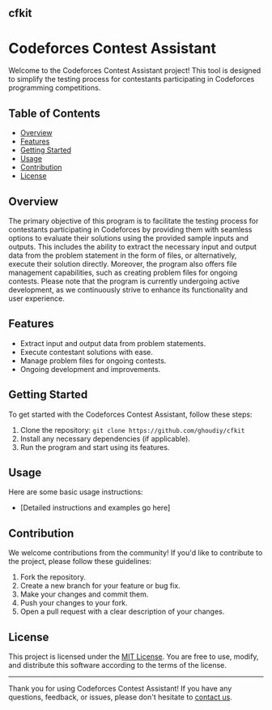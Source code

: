 ## cfkit
# Codeforces Contest Assistant

Welcome to the Codeforces Contest Assistant project! This tool is designed to simplify the testing process for contestants participating in Codeforces programming competitions.

## Table of Contents

- [Overview](#overview)
- [Features](#features)
- [Getting Started](#getting-started)
- [Usage](#usage)
- [Contribution](#contribution)
- [License](#license)

## Overview

The primary objective of this program is to facilitate the testing process for contestants participating in Codeforces by providing them with seamless options to evaluate their solutions using the provided sample inputs and outputs. This includes the ability to extract the necessary input and output data from the problem statement in the form of files, or alternatively, execute their solution directly. Moreover, the program also offers file management capabilities, such as creating problem files for ongoing contests. Please note that the program is currently undergoing active development, as we continuously strive to enhance its functionality and user experience.

## Features

- Extract input and output data from problem statements.
- Execute contestant solutions with ease.
- Manage problem files for ongoing contests.
- Ongoing development and improvements.

## Getting Started

To get started with the Codeforces Contest Assistant, follow these steps:

1. Clone the repository: `git clone https://github.com/ghoudiy/cfkit`
2. Install any necessary dependencies (if applicable).
3. Run the program and start using its features.

## Usage

Here are some basic usage instructions:

- [Detailed instructions and examples go here]

## Contribution

We welcome contributions from the community! If you'd like to contribute to the project, please follow these guidelines:

1. Fork the repository.
2. Create a new branch for your feature or bug fix.
3. Make your changes and commit them.
4. Push your changes to your fork.
5. Open a pull request with a clear description of your changes.

## License

This project is licensed under the [MIT License](LICENSE). You are free to use, modify, and distribute this software according to the terms of the license.

---

Thank you for using Codeforces Contest Assistant! If you have any questions, feedback, or issues, please don't hesitate to [contact us](ghoudi.dev@gmail.com).